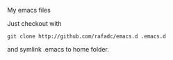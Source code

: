 My emacs files

Just checkout with

```
git clone http://github.com/rafadc/emacs.d .emacs.d
```

and symlink .emacs to home folder.
